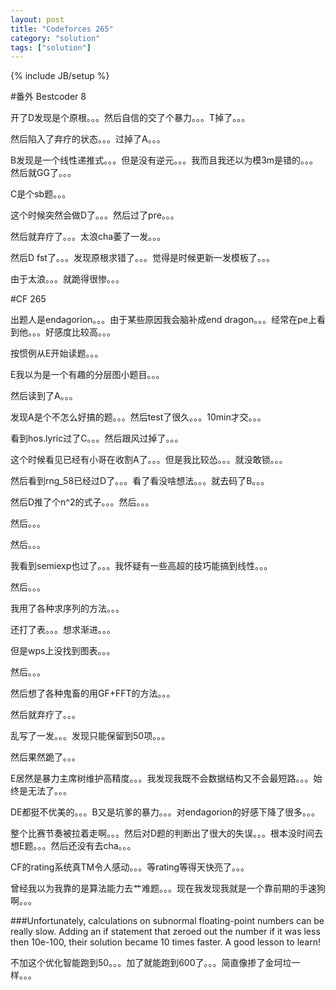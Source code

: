 ```yaml
---
layout: post
title: "Codeforces 265"
category: "solution"
tags: ["solution"]
---
```

{% include JB/setup %}

#番外 Bestcoder 8

开了D发现是个原根。。。然后自信的交了个暴力。。。T掉了。。。

然后陷入了弃疗的状态。。。过掉了A。。。

B发现是一个线性递推式。。。但是没有逆元。。。我而且我还以为模3m是错的。。。然后就GG了。。。

C是个sb题。。。

这个时候突然会做D了。。。然后过了pre。。。

然后就弃疗了。。。太浪cha萎了一发。。。

然后D fst了。。。发现原根求错了。。。觉得是时候更新一发模板了。。。

由于太浪。。。就跪得很惨。。。

#CF 265

出题人是endagorion。。。由于某些原因我会脑补成end dragon。。。经常在pe上看到他。。。好感度比较高。。。

按惯例从E开始读题。。。

E我以为是一个有趣的分层图小题目。。。

然后读到了A。。。

发现A是个不怎么好搞的题。。。然后test了很久。。。10min才交。。。

看到hos.lyric过了C。。。然后跟风过掉了。。。

这个时候看见已经有小哥在收割A了。。。但是我比较怂。。。就没敢锁。。。

然后看到rng_58已经过D了。。。看了看没啥想法。。。就去码了B。。。

然后D推了个n^2的式子。。。然后。。。

然后。。。

然后。。。

我看到semiexp也过了。。。我怀疑有一些高超的技巧能搞到线性。。。

然后。。。

我用了各种求序列的方法。。。

还打了表。。。想求渐进。。。

但是wps上没找到图表。。。

然后。。。

然后想了各种鬼畜的用GF+FFT的方法。。。

然后就弃疗了。。。

乱写了一发。。。发现只能保留到50项。。。

然后果然跪了。。。

E居然是暴力主席树维护高精度。。。我发现我既不会数据结构又不会最短路。。。始终是无法了。。。

DE都挺不优美的。。。B又是坑爹的暴力。。。对endagorion的好感下降了很多。。。

整个比赛节奏被拉着走啊。。。然后对D题的判断出了很大的失误。。。根本没时间去想E题。。。然后还没有去cha。。。

CF的rating系统真TM令人感动。。。等rating等得天快亮了。。。

曾经我以为我靠的是算法能力去艹难题。。。现在我发现我就是一个靠前期的手速狗啊。。。

###Unfortunately, calculations on subnormal floating-point numbers can be really slow. Adding an if statement that zeroed out the number if it was less then 10e-100, their solution became 10 times faster. A good lesson to learn!

不加这个优化智能跑到50。。。加了就能跑到600了。。。简直像掺了金坷垃一样。。。